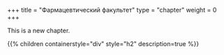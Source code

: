 +++
title = "Фармацевтический факультет"
type = "chapter"
weight = 0
+++

This is a new chapter.

{{% children containerstyle="div" style="h2" description=true %}}